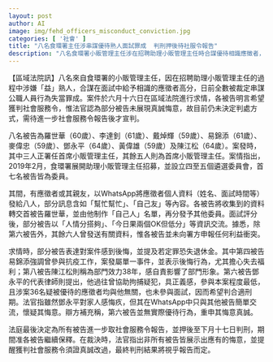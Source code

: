 ```yaml
---
layout: post
author: AI
image: img/fehd_officers_misconduct_conviction.jpg
categories: [ '社會' ]
title: "八名食環署主任涉串謀優待熟人面試罪成  判刑押後待社服令報告"
description: "八名食環署小販管理主任涉在招聘助理小販管理主任時合謀優待相識應徵者，被裁定串謀公職人員行為失當罪成。法庭於六月十六日聽取求情，部分被告表示悔意並希望獲判社會服務令，但法官認為部分被告未展現真誠悔意，決定押後至下月十七日判刑，待進一步社會服務令報告，本案期間各被告繼續獲准保釋。"
---
```

【區域法院訊】八名來自食環署的小販管理主任，因在招聘助理小販管理主任的過程中涉嫌「益」熟人，合謀在面試中給予相識的應徵者高分，日前全數被裁定串謀公職人員行為失當罪成。案件於六月十六日在區域法院進行求情，各被告明言希望獲判社會服務令，惟法官認為部分被告未展現真誠悔意，故目前仍未決定判處方式，需待進一步社會服務令報告後才宣判。

八名被告為羅世華（60歲）、李達釗（61歲）、戴焯輝（59歲）、易錦添（61歲）、麥偉忠（59歲）、鄧永平（64歲）、黃偉雄（59歲）及陳江松（64歲）。案發時，其中三人正署任首席小販管理主任，其餘五人則為首席小販管理主任。案情指出，2019年2月，食環署展開助理小販管理主任招募，並設立四至五個遴選委員會，首七名被告皆為委員。

其間，有應徵者或其親友，以WhatsApp將應徵者個人資料（姓名、面試時間等）發給八人，部分訊息含如「幫忙幫忙」、「自己友」等內容。各被告將收集到的資料轉交首被告羅世華，並由他制作「自己人」名單，再分發予其他委員。面試評分後，部分被告以「人情分搭夠」、「今日果兩個OK但低分」等資訊交流。據悉，除第六被告外，其餘六人曾發送有關資料，惟各被告並未向署方申報任何利益衝突。

求情時，部分被告表達對案件感到後悔，並提及若定罪恐失退休金。其中第四被告易錦添強調曾參與抗疫工作，案發屬單一事件，並表示後悔行為，尤其擔心失去福利；第八被告陳江松則稱為部門效力38年，感自責影響了部門形象。第六被告鄧永平的代表律師則提出，他過往曾協助拘捕疑犯，具正義感，參與本案程度最低，且涉案36名疑被優待的應徵者均與他無關，也未參與面試，因而希望判合適刑期。法官指雖然鄧永平對家人感悔疚，但其在WhatsApp中只與其他被告簡單交流，懷疑其悔意。辯方補充稱，第六被告並無實際優待行為，重申其悔意真誠。

法庭最後決定為所有被告進一步取社會服務令報告，並押後至下月十七日判刑，期間准各被告繼續保釋。在裁決時，法官指出非所有被告皆展示出應有的悔意，並提醒獲判社會服務令須證真誠改過，最終判刑結果將視乎報告而定。